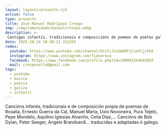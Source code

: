 ```yaml
---
layout: layouts/proxecto.njk
active: false
type: proxecto
title: José Manuel Rodríguez Crespo
img: /img/comunidade/manuelrcrespo.webp
description: >-
 Cantigas infantís, tradicionais e composicións de poemas de poetas galegos
date: 2025-10-24 10:30:11.312203
redes:
  youtube: https://www.youtube.com/channel/UCcYiJJuSAbNTjCuafCjzthA
  instagram: https://www.instagram.com/fianaroca
  facebook: https://www.facebook.com/profile.php?id=100002354693843
  mail: cresposello@gmail.com
tags:
  - youtube
  - musica
  - poesia
  - galiza
  - infantil
---
```

Cancións infantís, tradicionais e de composición propia de poemas de Rosalía, Ernesto Guerra da Cal, Manuel María, Uxío Novoneira, Pura Tejelo, Pepe Mondelo, Aquilino Iglesias Alvariño, Celia Díaz,... Cancións de Bob Dylan, Peter Seeger, Angelo Branduardi... traducidas e adaptadas ó galego.